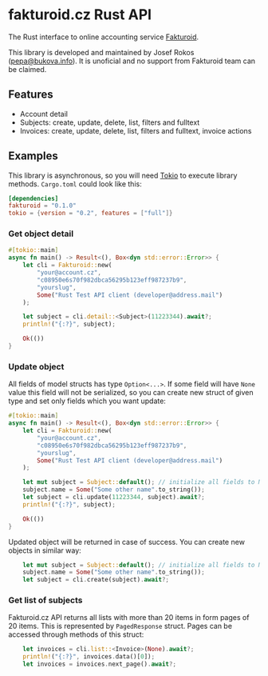 # fakturoid.cz Rust API

The Rust interface to online accounting service [Fakturoid](http://fakturoid.cz/).

This library is developed and maintained by Josef Rokos ([pepa@bukova.info](mailto:pepa@bukova.info)).
It is unoficial and no support from Fakturoid team can be claimed.

## Features

- Account detail
- Subjects: create, update, delete, list, filters and fulltext
- Invoices: create, update, delete, list, filters and fulltext, invoice actions

## Examples

This library is asynchronous, so you will need [Tokio](https://tokio.rs) to execute library methods.
`Cargo.toml` could look like this:

```toml
[dependencies]
fakturoid = "0.1.0"
tokio = {version = "0.2", features = ["full"]}
```

### Get object detail

```rust
#[tokio::main]
async fn main() -> Result<(), Box<dyn std::error::Error>> {
    let cli = Fakturoid::new(
        "your@account.cz",
        "c08950e6s70f982dbca56295b123eff987237b9",
        "yourslug",
        Some("Rust Test API client (developer@address.mail")
    );

    let subject = cli.detail::<Subject>(11223344).await?;
    println!("{:?}", subject);

    Ok(())
}
```

### Update object

All fields of model structs has type `Option<...>`. If some field will have `None` value this field will not be serialized,
so you can create new struct of given type and set only fields which you want update:

```rust
#[tokio::main]
async fn main() -> Result<(), Box<dyn std::error::Error>> {
    let cli = Fakturoid::new(
        "your@account.cz",
        "c08950e6s70f982dbca56295b123eff987237b9",
        "yourslug",
        Some("Rust Test API client (developer@address.mail")
    );

    let mut subject = Subject::default(); // initialize all fields to None
    subject.name = Some("Some other name".to_string());
    let subject = cli.update(11223344, subject).await?;
    println!("{:?}", subject);

    Ok(())
}
```

Updated object will be returned in case of success. You can create new objects in similar way:

```rust
    let mut subject = Subject::default(); // initialize all fields to None
    subject.name = Some("Some other name".to_string());
    let subject = cli.create(subject).await?;
```

### Get list of subjects

Fakturoid.cz API returns all lists with more than 20 items in form pages of 20 items. This is represented by `PagedResponse`
struct. Pages can be accessed through methods of this struct:

```rust
    let invoices = cli.list::<Invoice>(None).await?;
    println!("{:?}", invoices.data()[0]);
    let invoices = invoices.next_page().await?;
```